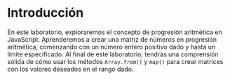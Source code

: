 # Introducción

En este laboratorio, exploraremos el concepto de progresión aritmética en JavaScript. Aprenderemos a crear una matriz de números en progresión aritmética, comenzando con un número entero positivo dado y hasta un límite especificado. Al final de este laboratorio, tendrás una comprensión sólida de cómo usar los métodos `Array.from()` y `map()` para crear matrices con los valores deseados en el rango dado.
